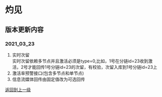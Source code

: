 # 灼见
## 版本更新内容
### 2021_03_23
1. 实时次留  
实时次留依赖多节点并且激活必须是type=0,比如，1号在分链id=23收到激活，2号才能回传1号分链id=23的次留，有校验，次留入库到1号分链id=23上
2. 激活率预警接口(包含多节点和单节点)
3. 信息流媒体回传由固定值改为可选回传


[返回到上一级](../)